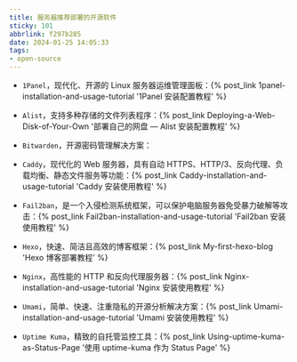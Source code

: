 ```yaml
---
title: 服务器推荐部署的开源软件
sticky: 101
abbrlink: f297b285
date: 2024-01-25 14:05:33
tags:
- open-source
---
```


- `1Panel`，现代化、开源的 Linux 服务器运维管理面板：{% post_link 1panel-installation-and-usage-tutorial '1Panel 安装配置教程' %}

- `Alist`，支持多种存储的文件列表程序：{% post_link Deploying-a-Web-Disk-of-Your-Own '部署自己的网盘 — Alist 安装配置教程' %}

- `Bitwarden`，开源密码管理解决方案：

- `Caddy`，现代化的 Web 服务器，具有自动 HTTPS、HTTP/3、反向代理、负载均衡、静态文件服务等功能：{% post_link Caddy-installation-and-usage-tutorial 'Caddy 安装使用教程' %} 

- `Fail2ban`，是一个入侵检测系统框架，可以保护电脑服务器免受暴力破解等攻击：{% post_link Fail2ban-installation-and-usage-tutorial 'Fail2ban 安装使用教程' %}

- `Hexo`，快速、简洁且高效的博客框架：{% post_link My-first-hexo-blog 'Hexo 博客部署教程' %}

- `Nginx`，高性能的 HTTP 和反向代理服务器：{% post_link Nginx-installation-and-usage-tutorial 'Nginx 安装使用教程' %}

- `Umami`，简单、快速、注重隐私的开源分析解决方案：{% post_link Umami-installation-and-usage-tutorial 'Umami 安装使用教程' %}

- `Uptime Kuma`，精致的自托管监控工具：{% post_link Using-uptime-kuma-as-Status-Page '使用 uptime-kuma 作为 Status Page' %}
